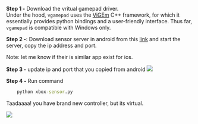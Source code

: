 **Step 1 -** Download the vritual gamepad driver.  
Under the hood, `vgamepad` uses the [ViGEm](https://github.com/ViGEm) C++ framework, for which it essentially provides python bindings and a user-friendly interface.
Thus far, `vgamepad` is compatible with Windows only.

**Step 2 -**: Download sensor server in android from this [link](https://github.com/umer0586/SensorServer) and start the server, copy the ip address and port.

Note: let me know if their is similar app exist for ios.

**Step 3 -** update ip and port that you copied from android
![](file:///ip_port.jpg)

**Step 4 -** Run command

```cmd
    python xbox-sensor.py
```

Taadaaaa! you have brand new controller, but its virtual.

![](file:///giphy.gif)

